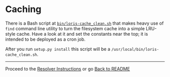 Caching
=======

There is a Bash script at [`bin/loris-cache_clean.sh`](bin/loris-cache_clean.sh) that makes heavy use of `find` command line utility to turn the filesystem cache into a simple LRU-style cache. Have a look at it and set the constants near the top; it is intended to be deployed as a cron job.

After you run `setup.py install` this script will be a `/usr/local/bin/loris-cache_clean.sh`.

* * *

Proceed to the [Resolver Instructions](resolver.md) or go [Back to README](README.md)
